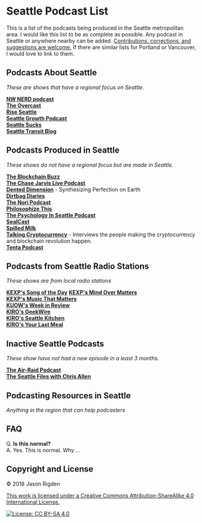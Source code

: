 # Seattle Podcast List

This is a list of the podcasts being produced in the Seattle metropolitan area. I would like this list to be as complete as possible.  Any podcast in Seattle or anywhere nearby can be added.  [Contributions, corrections, and suggestions are welcome.](https://github.com/jrigden/seattle-podcast-list/issues "Contributions, corrections, and suggestions are welcome.")  If there are similar lists for Portland or Vancouver, I would love to link to them.

## Podcasts About Seattle
*These are shows that have a regional focus on Seattle.*

**[NW NERD podcast](http://nw-nerd.com/)**  
**[The Overcast](https://theovercast.libsyn.com/)**  
**[Rise Seattle](http://www.riseseattlepodcast.com/)**  
**[Seattle Growth Podcast](http://seattlegrowthpodcast.com/)**  
**[Seattle Sucks](https://www.seattle.sucks)**  
**[Seattle Transit Blog](https://seattletransitblog.com)**  

## Podcasts Produced in Seattle
*These shows do not have a regional focus but are made in Seattle.*




**[The Blockchain Buzz](https://www.theblockchain-buzz.com)**  
**[The Chase Jarvis Live Podcast](https://www.chasejarvis.com/project/chase-jarvis-live-podcast/)**  
**[Dented Dimension](http://denteddimension.com)** - Synthesizing Perfection on Earth  
**[Dirtbag Diaries](http://dirtbagdiaries.com)**  
**[The Nori Podcast](https://nori.com/podcast)**  
**[Philosophize This](http://philosophizethis.org/)**  
**[The Psychology In Seattle Podcast](https://psychologyinseattle.squarespace.com/)**  
**[SealCast](https://twitter.com/hellosealcast)**  
**[Spilled Milk](https://www.spilledmilkpodcast.com)**  
**[Talking Cryptocurrency](https://jasonrigden.com/categories/talking-cryptocurrency)**  - Interviews the people making the cryptocurrency and blockchain revolution happen.  
**[Tenta Podcast](https://anchor.fm/tenta)** 



## Podcasts from Seattle Radio Stations
*These shows are from local radio stations*

**[KEXP's Song of the Day](https://www.kexp.org/podcasts/song-of-the-day/)**
**[KEXP's Mind Over Matters](https://www.kexp.org/podcasts/mind-over-matters-sustainability-segment/)**  
**[KEXP's Music That Matters](https://www.kexp.org/podcasts/music-matters/)**  
**[KUOW's Week in Review](https://kuow.org/podcasts/week-in-review/)**  
**[KIRO's GeekWire](http://mynorthwest.com/category/podcast_results/?sid=1000&n=GeekWire)**  
**[KIRO's Seattle Kitchen](http://mynw.wpengine.com/category/podcast_results/?sid=1045&n=Seattle%20Kitchen)**  
**[KIRO's Your Last Meal](http://mynorthwest.com/category/podcast_results/?sid=1148&n=Your%20Last%20Meal%20with%20Rachel%20Belle)**  


## Inactive Seattle Podcasts
*These show have not had a new episode in a least 3 months.*

**[The Air-Raid Podcast](http://www.air-raid.net)**  
**[The Seattle Files with Chris Allen](http://theseattlefiles.com/)**  

## Podcasting Resources in Seattle
*Anything in the region that can help podcasters*


## FAQ

Q. **Is this normal?**  
A. Yes. This is normal. Why ...

## Copyright and License
© 2018 Jason Rigden

[This work is licensed under a Creative Commons Attribution-ShareAlike 4.0 International License.](https://creativecommons.org/licenses/by-sa/4.0/ "This work is licensed under a Creative Commons Attribution-ShareAlike 4.0 International License.")

[![License: CC BY-SA 4.0](https://i.creativecommons.org/l/by-sa/4.0/88x31.png)](https://creativecommons.org/licenses/by-sa/4.0/)

